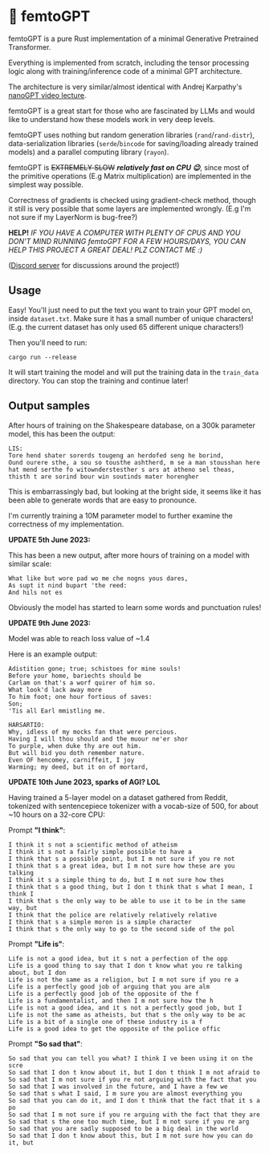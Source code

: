 # :robot: femtoGPT

femtoGPT is a pure Rust implementation of a minimal Generative Pretrained Transformer.

Everything is implemented from scratch, including the tensor processing logic
along with training/inference code of a minimal GPT architecture.

The architecture is very similar/almost identical with Andrej Karpathy's
[nanoGPT video lecture](https://github.com/karpathy/ng-video-lecture).

femtoGPT is a great start for those who are fascinated by LLMs and would like to
understand how these models work in very deep levels.

femtoGPT uses nothing but random generation libraries (`rand`/`rand-distr`), data-serialization
libraries (`serde`/`bincode` for saving/loading already trained models) and a
parallel computing library (`rayon`).

femtoGPT is ~~EXTREMELY SLOW~~ ***relatively fast on CPU 😉***, since most of the primitive operations (E.g Matrix multiplication)
are implemented in the simplest way possible.

Correctness of gradients is checked using gradient-check method, though it still is very
possible that some layers are implemented wrongly. (E.g I'm not sure if my LayerNorm is
bug-free?)

**HELP!** *IF YOU HAVE A COMPUTER WITH PLENTY OF CPUS AND YOU DON'T MIND RUNNING femtoGPT
FOR A FEW HOURS/DAYS, YOU CAN HELP THIS PROJECT A GREAT DEAL! PLZ CONTACT ME :)*

([Discord server](https://discord.gg/wTJFaDVn45) for discussions around the project!)

## Usage

Easy! You'll just need to put the text you want to train your GPT model on, inside
`dataset.txt`. Make sure it has a small number of unique characters! (E.g. the
current dataset has only used 65 different unique characters!)

Then you'll need to run:

```
cargo run --release
```

It will start training the model and will put the training data in the `train_data`
directory. You can stop the training and continue later!

## Output samples

After hours of training on the Shakespeare database, on a 300k parameter model,
this has been the output:

```
LIS:
Tore hend shater sorerds tougeng an herdofed seng he borind,
Ound ourere sthe, a sou so tousthe ashtherd, m se a man stousshan here hat mend serthe fo witownderstesther s ars at atheno sel theas,
thisth t are sorind bour win soutinds mater horengher
```

This is embarrassingly bad, but looking at the bright side, it seems like it has
been able to generate words that are easy to pronounce.

I'm currently training a 10M parameter model to further examine the correctness
of my implementation.

**UPDATE 5th June 2023:**

This has been a new output, after more hours of training on a model with similar scale:

```
What like but wore pad wo me che nogns yous dares,
As supt it nind bupart 'the reed:
And hils not es
```

Obviously the model has started to learn some words and punctuation rules!

**UPDATE 9th June 2023:**

Model was able to reach loss value of ~1.4

Here is an example output:

```
Adistition gone; true; schistoes for mine souls!
Before your home, bariechts should be
Carlam on that's a worf quirer of him so.
What look'd lack away more
To him foot; one hour fortious of saves:
Son;
'Tis all Earl mmistling me.

HARSARTIO:
Why, idless of my mocks fan that were percious.
Having I will thou should and the muour ne'er shor
To purple, when duke thy are out him.
But will bid you doth remember nature.
Even OF hencomey, carniffeit, I joy
Warming; my deed, but it on of mortard,
```

**UPDATE 10th June 2023, sparks of AGI? LOL**

Having trained a 5-layer model on a dataset gathered from Reddit, tokenized with sentencepiece tokenizer with a vocab-size of 500, for about ~10 hours on a 32-core CPU:

Prompt **"I think"**:

```
I think it s not a scientific method of atheism
I think it s not a fairly simple possible to have a
I think that s a possible point, but I m not sure if you re not
I think that s a great idea, but I m not sure how these are you talking
I think it s a simple thing to do, but I m not sure how thes
I think that s a good thing, but I don t think that s what I mean, I think I
I think that s the only way to be able to use it to be in the same way, but
I think that the police are relatively relatively relative
I think that s a simple moron is a simple character
I think that s the only way to go to the second side of the pol
```

Prompt **"Life is"**:

```
Life is not a good idea, but it s not a perfection of the opp
Life is a good thing to say that I don t know what you re talking about, but I don
Life is not the same as a religion, but I m not sure if you re a
Life is a perfectly good job of arguing that you are alm
Life is a perfectly good job of the opposite of the f
Life is a fundamentalist, and then I m not sure how the h
Life is not a good idea, and it s not a perfectly good job, but I
Life is not the same as atheists, but that s the only way to be ac
Life is a bit of a single one of these industry is a f
Life is a good idea to get the opposite of the police offic
```

Prompt **"So sad that"**:

```
So sad that you can tell you what? I think I ve been using it on the scre
So sad that I don t know about it, but I don t think I m not afraid to
So sad that I m not sure if you re not arguing with the fact that you
So sad that I was involved in the future, and I have a few we
So sad that s what I said, I m sure you are almost everything you
So sad that you can do it, and I don t think that the fact that it s a po
So sad that I m not sure if you re arguing with the fact that they are
So sad that s the one too much time, but I m not sure if you re arg
So sad that you are sadly supposed to be a big deal in the world
So sad that I don t know about this, but I m not sure how you can do it, but
```
